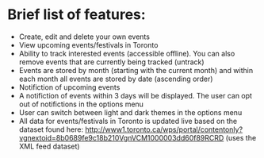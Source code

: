 # Brief list of features: 
* Create, edit and delete your own events
* View upcoming events/festivals in Toronto
 * Ability to track interested events (accessible offline). You can also remove events that are currently being tracked (untrack)
 * Events are stored by month (starting with the current month) and within each month all events are stored by date (ascending order)
* Notifiction of upcoming events
 * A notifiction of events within 3 days will be displayed. The user can opt out of notifictions in the options menu
* User can switch between light and dark themes in the options menu
* All data for events/festivals in Toronto is updated live based on the dataset found here: http://www1.toronto.ca/wps/portal/contentonly?vgnextoid=8b0689fe9c18b210VgnVCM1000003dd60f89RCRD  (uses the XML feed dataset)



